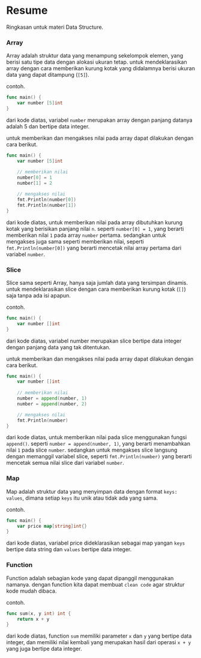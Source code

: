 # Resume
Ringkasan untuk materi Data Structure.

### Array
Array adalah struktur data yang menampung sekelompok elemen, yang berisi satu tipe data dengan alokasi ukuran tetap. untuk mendeklarasikan array dengan cara memberikan kurung kotak yang didalamnya berisi ukuran data yang dapat ditampung (`[5]`). 

contoh.
```go
func main() {
	var number [5]int
}
```
dari kode diatas, variabel `number` merupakan array dengan panjang datanya adalah 5 dan bertipe data integer.

untuk memberikan dan mengakses nilai pada array dapat dilakukan dengan cara berikut.
```go
func main() {
	var number [5]int
	
	// memberikan nilai
	number[0] = 1
	number[1] = 2

	// mengakses nilai
	fmt.Println(number[0])
	fmt.Println(number[1])
}
```
dari kode diatas, untuk memberikan nilai pada array dibutuhkan kurung kotak yang berisikan panjang nilai `n`. seperti `number[0] = 1`, yang berarti memberikan nilai `1` pada array `number` pertama. sedangkan untuk mengakses juga sama seperti memberikan nilai, seperti `fmt.Println(number[0])` yang berarti mencetak nilai array pertama dari variabel `number`. 

### Slice
Slice sama seperti Array, hanya saja jumlah data yang tersimpan dinamis. untuk mendeklarasikan slice dengan cara memberikan kurung kotak (`[]`) saja tanpa ada isi apapun.

contoh.
```go
func main() {
	var number []int
}
```
dari kode diatas, variabel number merupakan slice bertipe data integer dengan panjang data yang tak ditentukan.

untuk memberikan dan mengakses nilai pada array dapat dilakukan dengan cara berikut.
```go
func main() {
	var number []int
	
	// memberikan nilai
	number = append(number, 1)
	number = append(number, 2)

	// mengakses nilai
	fmt.Println(number)
}
```
dari kode diatas, untuk memberikan nilai pada slice menggunakan fungsi `append()`. seperti `number = append(number, 1)`, yang berarti menambahkan nilai `1` pada slice `number`. sedangkan untuk mengakses slice langsung dengan memanggil variabel slice, seperti `fmt.Println(number)` yang berarti mencetak semua nilai slice dari variabel `number`. 

### Map
Map adalah struktur data yang menyimpan data dengan format `keys: values`, dimana setiap `keys` itu unik atau tidak ada yang sama.

contoh.
```go
func main() {
	var price map[string]int{}
}
```
dari kode diatas, variabel price dideklarasikan sebagai map yangan `keys` bertipe data string dan `values` bertipe data integer.

### Function
Function adalah sebagian kode yang dapat dipanggil menggunakan namanya. dengan function kita dapat membuat `clean code` agar struktur kode mudah dibaca.

contoh.
```go
func sum(x, y int) int {
	return x + y
}
```
dari kode diatas, function `sum` memiliki parameter `x` dan `y` yang bertipe data integer, dan memiliki nilai kembali yang merupakan hasil dari operasi `x + y` yang juga bertipe data integer.
